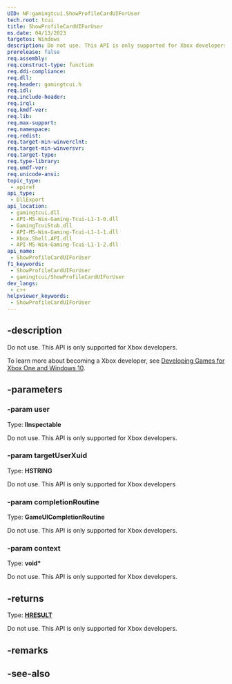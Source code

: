 ```yaml
---
UID: NF:gamingtcui.ShowProfileCardUIForUser
tech.root: tcui
title: ShowProfileCardUIForUser
ms.date: 04/13/2023
targetos: Windows
description: Do not use. This API is only supported for Xbox developers. (ShowProfileCardUIForUser)
prerelease: false
req.assembly: 
req.construct-type: function
req.ddi-compliance: 
req.dll: 
req.header: gamingtcui.h
req.idl: 
req.include-header: 
req.irql: 
req.kmdf-ver: 
req.lib: 
req.max-support: 
req.namespace: 
req.redist: 
req.target-min-winverclnt: 
req.target-min-winversvr: 
req.target-type: 
req.type-library: 
req.umdf-ver: 
req.unicode-ansi: 
topic_type:
 - apiref
api_type:
 - DllExport
api_location:
 - gamingtcui.dll
 - API-MS-Win-Gaming-Tcui-L1-1-0.dll
 - GamingTcuiStub.dll
 - API-MS-Win-Gaming-Tcui-L1-1-1.dll
 - Xbox.Shell.API.dll
 - API-MS-Win-Gaming-Tcui-L1-1-2.dll
api_name:
 - ShowProfileCardUIForUser
f1_keywords:
 - ShowProfileCardUIForUser
 - gamingtcui/ShowProfileCardUIForUser
dev_langs:
 - c++
helpviewer_keywords:
 - ShowProfileCardUIForUser
---
```


## -description

Do not use. This API is only supported for Xbox developers.

To learn more about becoming a Xbox developer, see <a href="https://www.xbox.com/Developers">Developing Games for Xbox One and Windows 10</a>.


## -parameters

### -param user

Type: <b>IInspectable</b>

Do not use. This API is only supported for Xbox developers.

### -param targetUserXuid

Type: <b>HSTRING</b>

Do not use. This API is only supported for Xbox developers

### -param completionRoutine

Type: <b>GameUICompletionRoutine</b>

Do not use. This API is only supported for Xbox developers.

### -param context

Type: <b>void*</b>

Do not use. This API is only supported for Xbox developers.

## -returns

Type: <b><a href="/windows/win32/com/structure-of-com-error-codes">HRESULT</a></b>

Do not use. This API is only supported for Xbox developers.

## -remarks

## -see-also

